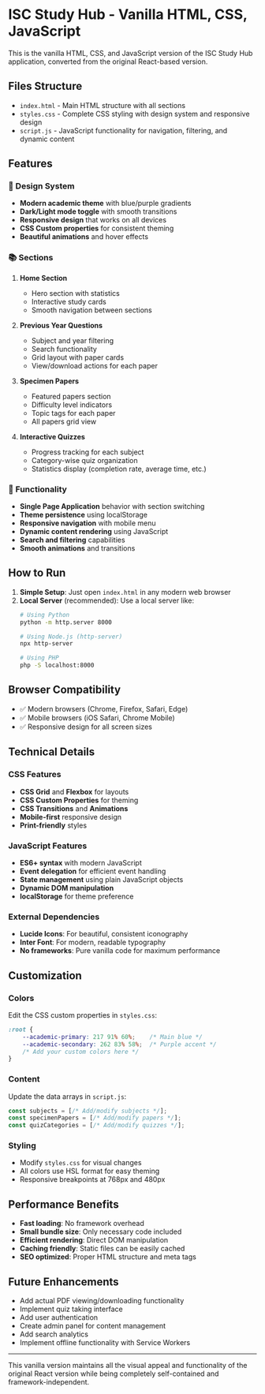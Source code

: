 # ISC Study Hub - Vanilla HTML, CSS, JavaScript

This is the vanilla HTML, CSS, and JavaScript version of the ISC Study Hub application, converted from the original React-based version.

## Files Structure

- `index.html` - Main HTML structure with all sections
- `styles.css` - Complete CSS styling with design system and responsive design
- `script.js` - JavaScript functionality for navigation, filtering, and dynamic content

## Features

### 🎨 Design System
- **Modern academic theme** with blue/purple gradients
- **Dark/Light mode toggle** with smooth transitions
- **Responsive design** that works on all devices
- **CSS Custom properties** for consistent theming
- **Beautiful animations** and hover effects

### 📚 Sections

1. **Home Section**
   - Hero section with statistics
   - Interactive study cards
   - Smooth navigation between sections

2. **Previous Year Questions**
   - Subject and year filtering
   - Search functionality
   - Grid layout with paper cards
   - View/download actions for each paper

3. **Specimen Papers**
   - Featured papers section
   - Difficulty level indicators
   - Topic tags for each paper
   - All papers grid view

4. **Interactive Quizzes**
   - Progress tracking for each subject
   - Category-wise quiz organization
   - Statistics display (completion rate, average time, etc.)

### 🔧 Functionality

- **Single Page Application** behavior with section switching
- **Theme persistence** using localStorage
- **Responsive navigation** with mobile menu
- **Dynamic content rendering** using JavaScript
- **Search and filtering** capabilities
- **Smooth animations** and transitions

## How to Run

1. **Simple Setup**: Just open `index.html` in any modern web browser
2. **Local Server** (recommended): Use a local server like:
   ```bash
   # Using Python
   python -m http.server 8000
   
   # Using Node.js (http-server)
   npx http-server
   
   # Using PHP
   php -S localhost:8000
   ```

## Browser Compatibility

- ✅ Modern browsers (Chrome, Firefox, Safari, Edge)
- ✅ Mobile browsers (iOS Safari, Chrome Mobile)
- ✅ Responsive design for all screen sizes

## Technical Details

### CSS Features
- **CSS Grid** and **Flexbox** for layouts
- **CSS Custom Properties** for theming
- **CSS Transitions** and **Animations**
- **Mobile-first** responsive design
- **Print-friendly** styles

### JavaScript Features
- **ES6+ syntax** with modern JavaScript
- **Event delegation** for efficient event handling
- **State management** using plain JavaScript objects
- **Dynamic DOM manipulation**
- **localStorage** for theme preference

### External Dependencies
- **Lucide Icons**: For beautiful, consistent iconography
- **Inter Font**: For modern, readable typography
- **No frameworks**: Pure vanilla code for maximum performance

## Customization

### Colors
Edit the CSS custom properties in `styles.css`:
```css
:root {
    --academic-primary: 217 91% 60%;    /* Main blue */
    --academic-secondary: 262 83% 58%;  /* Purple accent */
    /* Add your custom colors here */
}
```

### Content
Update the data arrays in `script.js`:
```javascript
const subjects = [/* Add/modify subjects */];
const specimenPapers = [/* Add/modify papers */];
const quizCategories = [/* Add/modify quizzes */];
```

### Styling
- Modify `styles.css` for visual changes
- All colors use HSL format for easy theming
- Responsive breakpoints at 768px and 480px

## Performance Benefits

- **Fast loading**: No framework overhead
- **Small bundle size**: Only necessary code included
- **Efficient rendering**: Direct DOM manipulation
- **Caching friendly**: Static files can be easily cached
- **SEO optimized**: Proper HTML structure and meta tags

## Future Enhancements

- Add actual PDF viewing/downloading functionality
- Implement quiz taking interface
- Add user authentication
- Create admin panel for content management
- Add search analytics
- Implement offline functionality with Service Workers

---

This vanilla version maintains all the visual appeal and functionality of the original React version while being completely self-contained and framework-independent.